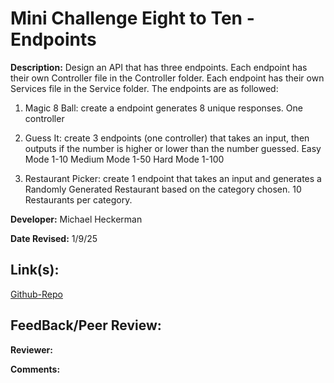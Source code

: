 # Mini Challenge Eight to Ten - Endpoints

**Description:** Design an API that has three endpoints. Each endpoint has their own Controller file in the Controller folder. Each endpoint has their own Services file in the Service folder. The endpoints are as followed:

1. Magic 8 Ball: create a endpoint generates 8 unique responses. One controller


2. Guess It: create 3 endpoints (one controller) that takes an input, then outputs if the number is higher or lower than the number guessed.
Easy Mode 1-10
Medium Mode 1-50
Hard Mode 1-100

3. Restaurant Picker: create 1 endpoint that takes an input and generates a Randomly Generated Restaurant based on the category chosen. 10 Restaurants per category.


**Developer:** Michael Heckerman

**Date Revised:** 1/9/25

## Link(s):

[Github-Repo](https://github.com/mkheck13/MCEightToTenEndpoints)


## FeedBack/Peer Review:

**Reviewer:** 

**Comments:** 